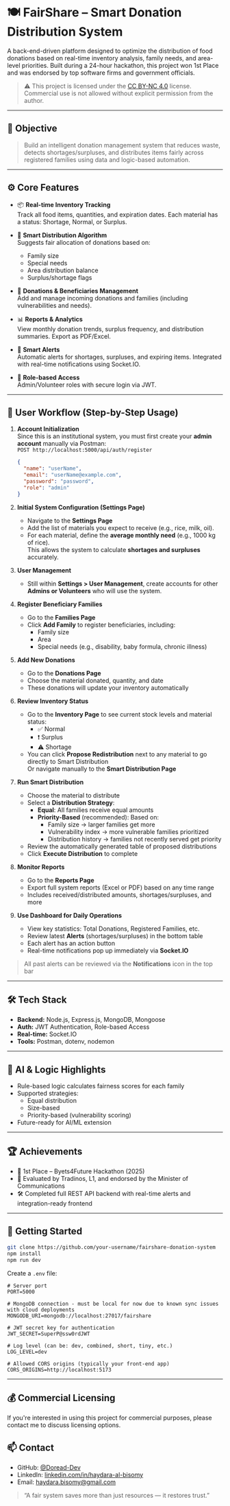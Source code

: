 # 🍽️ FairShare – Smart Donation Distribution System

A back-end-driven platform designed to optimize the distribution of food donations based on real-time inventory analysis, family needs, and area-level priorities. Built during a 24-hour hackathon, this project won 1st Place and was endorsed by top software firms and government officials.

> ⚠️ This project is licensed under the [CC BY-NC 4.0](./LICENSE) license. Commercial use is not allowed without explicit permission from the author.
---

## 🎯 Objective

> Build an intelligent donation management system that reduces waste, detects shortages/surpluses, and distributes items fairly across registered families using data and logic-based automation.

---

## ⚙️ Core Features

- 📦 **Real-time Inventory Tracking**  
  Track all food items, quantities, and expiration dates. Each material has a status: Shortage, Normal, or Surplus.

- 🧠 **Smart Distribution Algorithm**  
  Suggests fair allocation of donations based on:
  - Family size
  - Special needs
  - Area distribution balance
  - Surplus/shortage flags

- 📝 **Donations & Beneficiaries Management**  
  Add and manage incoming donations and families (including vulnerabilities and needs).

- 📊 **Reports & Analytics**  
  View monthly donation trends, surplus frequency, and distribution summaries. Export as PDF/Excel.

- 🔔 **Smart Alerts**  
  Automatic alerts for shortages, surpluses, and expiring items. Integrated with real-time notifications using Socket.IO.

- 👤 **Role-based Access**  
  Admin/Volunteer roles with secure login via JWT.

---

## 🧭 User Workflow (Step-by-Step Usage)

1. **Account Initialization**  
   Since this is an institutional system, you must first create your **admin account** manually via Postman:  
   `POST http://localhost:5000/api/auth/register`

   ```json
   {
     "name": "userName",
     "email": "userName@example.com",
     "password": "password",
     "role": "admin"
   }
   ```

2. **Initial System Configuration (Settings Page)**  
   - Navigate to the **Settings Page**
   - Add the list of materials you expect to receive (e.g., rice, milk, oil).
   - For each material, define the **average monthly need** (e.g., 1000 kg of rice).  
     This allows the system to calculate **shortages and surpluses** accurately.

3. **User Management**  
   - Still within **Settings > User Management**, create accounts for other **Admins or Volunteers** who will use the system.

4. **Register Beneficiary Families**  
   - Go to the **Families Page**
   - Click **Add Family** to register beneficiaries, including:
     - Family size
     - Area
     - Special needs (e.g., disability, baby formula, chronic illness)

5. **Add New Donations**  
   - Go to the **Donations Page**
   - Choose the material donated, quantity, and date
   - These donations will update your inventory automatically

6. **Review Inventory Status**  
   - Go to the **Inventory Page** to see current stock levels and material status:
     - ✅ Normal
     - ❗ Surplus
     - ⚠️ Shortage
   - You can click **Propose Redistribution** next to any material to go directly to Smart Distribution  
     Or navigate manually to the **Smart Distribution Page**

7. **Run Smart Distribution**  
   - Choose the material to distribute
   - Select a **Distribution Strategy**:
     - **Equal**: All families receive equal amounts
     - **Priority-Based** (recommended): Based on:
       - Family size → larger families get more
       - Vulnerability index → more vulnerable families prioritized
       - Distribution history → families not recently served get priority
   - Review the automatically generated table of proposed distributions
   - Click **Execute Distribution** to complete

8. **Monitor Reports**  
   - Go to the **Reports Page**
   - Export full system reports (Excel or PDF) based on any time range
   - Includes received/distributed amounts, shortages/surpluses, and more

9. **Use Dashboard for Daily Operations**  
   - View key statistics: Total Donations, Registered Families, etc.
   - Review latest **Alerts** (shortages/surpluses) in the bottom table
   - Each alert has an action button
   - Real-time notifications pop up immediately via **Socket.IO**

> All past alerts can be reviewed via the **Notifications** icon in the top bar

---

## 🛠️ Tech Stack

- **Backend:** Node.js, Express.js, MongoDB, Mongoose  
- **Auth:** JWT Authentication, Role-based Access  
- **Real-time:** Socket.IO  
- **Tools:** Postman, dotenv, nodemon

---

## 🧠 AI & Logic Highlights

- Rule-based logic calculates fairness scores for each family
- Supported strategies:
  - Equal distribution
  - Size-based
  - Priority-based (vulnerability scoring)
- Future-ready for AI/ML extension

---

## 🏆 Achievements

- 🥇 1st Place – Byets4Future Hackathon (2025)  
- 👥 Evaluated by Tradinos, L1, and endorsed by the Minister of Communications  
- 🛠️ Completed full REST API backend with real-time alerts and integration-ready frontend

---

## 🚀 Getting Started

```bash
git clone https://github.com/your-username/fairshare-donation-system
npm install
npm run dev
```

Create a `.env` file:

```
# Server port
PORT=5000

# MongoDB connection - must be local for now due to known sync issues with cloud deployments
MONGODB_URI=mongodb://localhost:27017/fairshare

# JWT secret key for authentication
JWT_SECRET=SuperP@ssw0rdJWT

# Log level (can be: dev, combined, short, tiny, etc.)
LOG_LEVEL=dev

# Allowed CORS origins (typically your front-end app)
CORS_ORIGINS=http://localhost:5173

```

---

## 💰 Commercial Licensing

If you're interested in using this project for commercial purposes, please contact me to discuss licensing options.


## 📫 Contact

- GitHub: [@Doread-Dev](https://github.com/Doread-Dev)
- LinkedIn: [linkedin.com/in/haydara-al-bisomy](https://www.linkedin.com/in/haydara-al-bisomy)
- Email: haydara.bisomy@gmail.com


> “A fair system saves more than just resources — it restores trust.”

